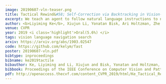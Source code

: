 ```yaml
---
image: 20190607-vln-teaser.png
title: Tactical Rewind&#58; Self-Correction via Backtracking in Vision-and-Language Navigation
excerpt: We teach an agent to follow natural language instructions to navigate in a photorealistic house. We propose to combine neural network and search. We use local signals to act greedily and global signals to backtrack when exploring the environment. Our framework is simple and can be applied to any seq2seq agent with no training required. We achieved new SoTA at the time of submission.
author: <b>Liyiming Ke</b>, Xiujun Li, Yonatan Bisk, Ari Holtzman, Zhe Gan, Jingjing Liu, Jianfeng Gao, Yejin Choi, Siddhartha Srinivasa.
venue: CVPR
year: 2019 <i class='highlight'>Oral(5.6%) </i>
tags: vision language navigation search
arxiv: https://arxiv.org/abs/1903.02547
code: https://github.com/kelym/fast
poster: 20190607-vln.pdf
bibtype: inproceedings
bibname: ke2019tactile
bibauthor: Ke, Liyiming and Li, Xiujun and Bisk, Yonatan and Holtzman, Ari and Gan, Zhe and Liu, Jingjing and Gao, Jianfeng and Choi, Yejin and Srinivasa, Siddhartha
bibbook: Proceedings of the IEEE Conference on Computer Vision and Pattern Recognition (CVPR)
pdf: http://openaccess.thecvf.com/content_CVPR_2019/html/Ke_Tactical_Rewind_Self-Correction_via_Backtracking_in_Vision-And-Language_Navigation_CVPR_2019_paper.html
---
```


